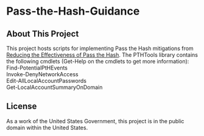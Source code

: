 Pass-the-Hash-Guidance
======================

## About This Project

This project hosts scripts for implementing Pass the Hash mitigations from [Reducing the Effectiveness of Pass the Hash](https://www.nsa.gov/ia/_files/app/Reducing_the_Effectiveness_of_Pass-the-Hash.pdf). The PTHTools library contains the following cmdlets (Get-Help on the cmdlets to get more information):  
Find-PotentialPtHEvents  
Invoke-DenyNetworkAccess  
Edit-AllLocalAccountPasswords  
Get-LocalAccountSummaryOnDomain  

## License
As a work of the United States Government, this project is in the public domain within the United States.
